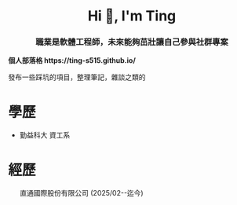 <h1 align="center">Hi 👋, I'm Ting</h1>
<h3 align="center">職業是軟體工程師，未來能夠茁壯讓自己參與社群專案</h3>

<p><strong>個人部落格 https://ting-s515.github.io/</strong></p>
<p>發布一些踩坑的項目，整理筆記，雜談之類的</p>

<h1>學歷</h1>
<ul>
  <li>勤益科大 資工系</li>
</ul>
<h1>經歷</h1>
<ul>
  直通國際股份有限公司 (2025/02--迄今)
</ul>


